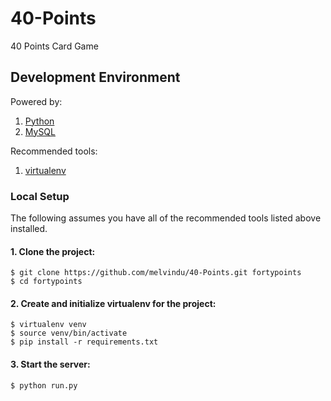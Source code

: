 40-Points
=========

40 Points Card Game

## Development Environment

Powered by:

1. [Python](http://www.python.org/)
2. [MySQL](http://www.mysql.com/)

Recommended tools:

1. [virtualenv](https://python-guide.readthedocs.org/en/latest/dev/virtualenvs/#virtualenv)

### Local Setup

The following assumes you have all of the recommended tools listed above installed.

#### 1. Clone the project:

    $ git clone https://github.com/melvindu/40-Points.git fortypoints
    $ cd fortypoints

#### 2. Create and initialize virtualenv for the project:

    $ virtualenv venv
    $ source venv/bin/activate
    $ pip install -r requirements.txt

#### 3. Start the server:
    
    $ python run.py

